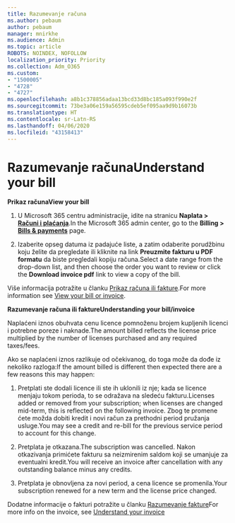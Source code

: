 ```yaml
---
title: Razumevanje računa
ms.author: pebaum
author: pebaum
manager: mnirkhe
ms.audience: Admin
ms.topic: article
ROBOTS: NOINDEX, NOFOLLOW
localization_priority: Priority
ms.collection: Adm_O365
ms.custom:
- "1500005"
- "4728"
- "4727"
ms.openlocfilehash: a8b1c378856adaa13bcd33d8bc185a093f990e2f
ms.sourcegitcommit: 73be3a06e159a56595cdeb5ef095aa9d9b16073b
ms.translationtype: HT
ms.contentlocale: sr-Latn-RS
ms.lasthandoff: 04/06/2020
ms.locfileid: "43158413"
---
```

# <a name="understand-your-bill"></a><span data-ttu-id="9885f-102">Razumevanje računa</span><span class="sxs-lookup"><span data-stu-id="9885f-102">Understand your bill</span></span>

<span data-ttu-id="9885f-103">**Prikaz računa**</span><span class="sxs-lookup"><span data-stu-id="9885f-103">**View your bill**</span></span>

1. <span data-ttu-id="9885f-104">U Microsoft 365 centru administracije, idite na stranicu **Naplata > [Računi i plaćanja](https://go.microsoft.com/fwlink/p/?linkid=848039)**.</span><span class="sxs-lookup"><span data-stu-id="9885f-104">In the Microsoft 365 admin center, go to the **Billing > [Bills & payments](https://go.microsoft.com/fwlink/p/?linkid=848039)** page.</span></span>

2. <span data-ttu-id="9885f-105">Izaberite opseg datuma iz padajuće liste, a zatim odaberite porudžbinu koju želite da pregledate ili kliknite na link **Preuzmite fakturu u PDF formatu** da biste pregledali kopiju računa.</span><span class="sxs-lookup"><span data-stu-id="9885f-105">Select a date range from the drop-down list, and then choose the order you want to review or click the **Download invoice pdf** link to view a copy of the bill.</span></span>

<span data-ttu-id="9885f-106">Više informacija potražite u članku [Prikaz računa ili fakture](https://docs.microsoft.com/office365/admin/subscriptions-and-billing/view-your-bill-or-invoice).</span><span class="sxs-lookup"><span data-stu-id="9885f-106">For more information see [View your bill or invoice](https://docs.microsoft.com/office365/admin/subscriptions-and-billing/view-your-bill-or-invoice).</span></span>

<span data-ttu-id="9885f-107">**Razumevanje računa ili fakture**</span><span class="sxs-lookup"><span data-stu-id="9885f-107">**Understanding your bill/invoice**</span></span>

<span data-ttu-id="9885f-108">Naplaćeni iznos obuhvata cenu licence pomnoženu brojem kupljenih licenci i potrebne poreze i naknade.</span><span class="sxs-lookup"><span data-stu-id="9885f-108">The amount billed reflects the license price multiplied by the number of licenses purchased and any required taxes/fees.</span></span>

<span data-ttu-id="9885f-109">Ako se naplaćeni iznos razlikuje od očekivanog, do toga može da dođe iz nekoliko razloga:</span><span class="sxs-lookup"><span data-stu-id="9885f-109">If the amount billed is different then expected there are a few reasons this may happen:</span></span>

1. <span data-ttu-id="9885f-110">Pretplati ste dodali licence ili ste ih uklonili iz nje; kada se licence menjaju tokom perioda, to se odražava na sledeću fakturu.</span><span class="sxs-lookup"><span data-stu-id="9885f-110">Licenses added or removed from your subscription; when licenses are changed mid-term, this is reflected on the following invoice.</span></span>  <span data-ttu-id="9885f-111">Zbog te promene ćete možda dobiti kredit i novi račun za prethodni period pružanja usluge.</span><span class="sxs-lookup"><span data-stu-id="9885f-111">You may see a credit and re-bill for the previous service period to account for this change.</span></span>

2. <span data-ttu-id="9885f-112">Pretplata je otkazana.</span><span class="sxs-lookup"><span data-stu-id="9885f-112">The subscription was cancelled.</span></span>  <span data-ttu-id="9885f-113">Nakon otkazivanja primićete fakturu sa neizmirenim saldom koji se umanjuje za eventualni kredit.</span><span class="sxs-lookup"><span data-stu-id="9885f-113">You will receive an invoice after cancellation with any outstanding balance minus any credits.</span></span>

3. <span data-ttu-id="9885f-114">Pretplata je obnovljena za novi period, a cena licence se promenila.</span><span class="sxs-lookup"><span data-stu-id="9885f-114">Your subscription renewed for a new term and the license price changed.</span></span>  

<span data-ttu-id="9885f-115">Dodatne informacije o fakturi potražite u članku [Razumevanje fakture](https://support.office.com/article/Understand-your-invoice-for-Office-365-for-business-0724b428-fb59-4962-8c37-6674166d7507)</span><span class="sxs-lookup"><span data-stu-id="9885f-115">For more info on the invoice, see [Understand your invoice](https://support.office.com/article/Understand-your-invoice-for-Office-365-for-business-0724b428-fb59-4962-8c37-6674166d7507)</span></span>
